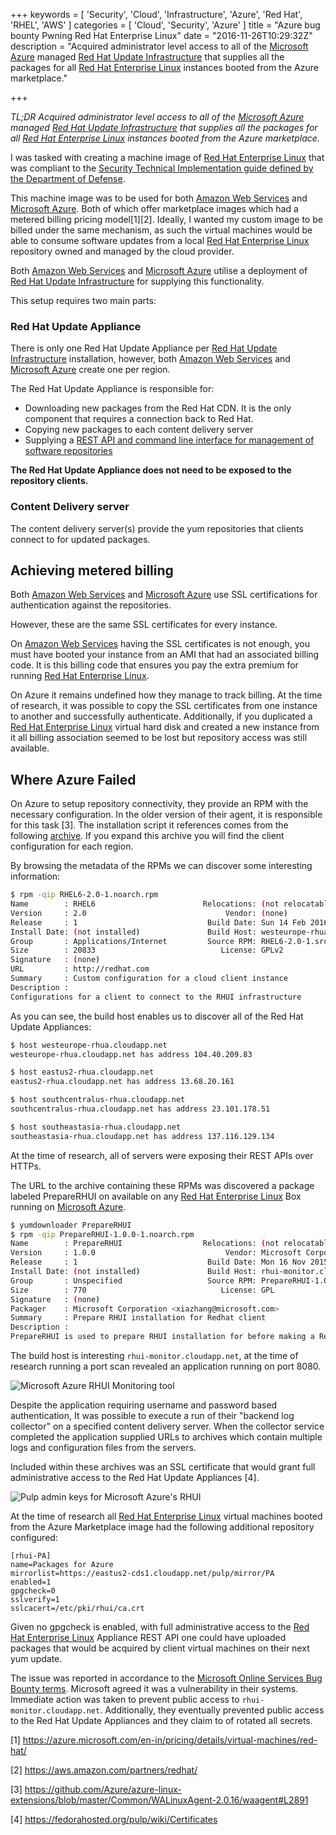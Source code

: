 +++
keywords = [
  'Security',
  'Cloud',
  'Infrastructure',
  'Azure',
  'Red Hat',
  'RHEL',
  'AWS'
]
categories = [
  'Cloud',
  'Security',
  'Azure'
]
title = "Azure bug bounty Pwning Red Hat Enterprise Linux"
date = "2016-11-26T10:29:32Z"
description = "Acquired administrator level access to all of the [Microsoft Azure](https://azure.microsoft.com) managed [Red Hat Update Infrastructure](https://access.redhat.com/documentation/en/red-hat-update-infrastructure/3.0.beta.1/paged/system-administrator-guide/chapter-1-about-red-hat-update-infrastructure) that supplies all the packages for all [Red Hat Enterprise Linux](https://www.redhat.com/en/technologies/linux-platforms/enterprise-linux) instances booted from the Azure marketplace."

+++

*TL;DR Acquired administrator level access to all of the [Microsoft Azure](https://azure.microsoft.com) managed [Red Hat Update Infrastructure](https://access.redhat.com/documentation/en/red-hat-update-infrastructure/3.0.beta.1/paged/system-administrator-guide/chapter-1-about-red-hat-update-infrastructure) that supplies all the packages for all [Red Hat Enterprise Linux](https://www.redhat.com/en/technologies/linux-platforms/enterprise-linux) instances booted from the Azure marketplace.*

I was tasked with creating a machine image of [Red Hat Enterprise Linux](https://www.redhat.com/en/technologies/linux-platforms/enterprise-linux) that was compliant to the [Security Technical Implementation guide defined by the Department of Defense](https://www.stigviewer.com/stig/red_hat_enterprise_linux_6/).

This machine image was to be used for both [Amazon Web Services](https://aws.amazon.com/) and [Microsoft Azure](https://azure.microsoft.com). Both of which offer marketplace images which had a metered billing pricing model[1][2]. Ideally, I wanted my custom image to be billed under the same mechanism, as such the virtual machines would be able to consume software updates from a local [Red Hat Enterprise Linux](https://www.redhat.com/en/technologies/linux-platforms/enterprise-linux) repository owned and managed by the cloud provider.

Both [Amazon Web Services](https://aws.amazon.com/) and [Microsoft Azure](https://azure.microsoft.com) utilise a deployment of [Red Hat Update Infrastructure](https://access.redhat.com/documentation/en/red-hat-update-infrastructure/3.0.beta.1/paged/system-administrator-guide/chapter-1-about-red-hat-update-infrastructure) for supplying this functionality.

This setup requires two main parts:

### Red Hat Update Appliance

There is only one Red Hat Update Appliance per [Red Hat Update Infrastructure](https://access.redhat.com/documentation/en/red-hat-update-infrastructure/3.0.beta.1/paged/system-administrator-guide/chapter-1-about-red-hat-update-infrastructure) installation, however, both [Amazon Web Services](https://aws.amazon.com/) and [Microsoft Azure](https://azure.microsoft.com) create one per region.

The Red Hat Update Appliance is responsible for:

- Downloading new packages from the Red Hat CDN. It is the only component that requires a connection back to Red Hat.
- Copying new packages to each content delivery server
- Supplying a [REST API and command line interface for management of software repositories](http://pulpproject.org/)

**The Red Hat Update Appliance does not need to be exposed to the repository clients.**

### Content Delivery server

The content delivery server(s) provide the yum repositories that clients connect to for updated packages.

## Achieving metered billing

Both [Amazon Web Services](https://aws.amazon.com/) and [Microsoft Azure](https://azure.microsoft.com) use SSL certifications for authentication against the repositories.

However, these are the same SSL certificates for every instance.

 On [Amazon Web Services](https://aws.amazon.com/) having the SSL certificates is not enough, you must have booted your instance from an AMI that had an associated billing code. It is this billing code that ensures you pay the extra premium for running [Red Hat Enterprise Linux](https://www.redhat.com/en/technologies/linux-platforms/enterprise-linux).

On Azure it remains undefined how they manage to track billing. At the time of research, it was possible to copy the SSL certificates from one instance to another and successfully authenticate. Additionally, if you duplicated a [Red Hat Enterprise Linux](https://www.redhat.com/en/technologies/linux-platforms/enterprise-linux) virtual hard disk and created a new instance from it all billing association seemed to be lost but repository access was still available.

## Where Azure Failed

On Azure to setup repository connectivity, they provide an RPM with the necessary configuration. In the older version of their agent, it is responsible for this task [3].  The installation script it references comes from the following [archive](http://rhuirpm.blob.core.windows.net/script/rhui.tar.gz). If you expand this archive you will find the client configuration for each region.

By browsing the metadata of the RPMs we can discover some interesting information:

```bash
$ rpm -qip RHEL6-2.0-1.noarch.rpm
Name        : RHEL6                        Relocations: (not relocatable)
Version     : 2.0                               Vendor: (none)
Release     : 1                             Build Date: Sun 14 Feb 2016 06:40:54 AM UTC
Install Date: (not installed)               Build Host: westeurope-rhua.cloudapp.net
Group       : Applications/Internet         Source RPM: RHEL6-2.0-1.src.rpm
Size        : 20833                            License: GPLv2
Signature   : (none)
URL         : http://redhat.com
Summary     : Custom configuration for a cloud client instance
Description :
Configurations for a client to connect to the RHUI infrastructure
```

As you can see, the build host enables us to discover all of the Red Hat Update Appliances:

```bash
$ host westeurope-rhua.cloudapp.net
westeurope-rhua.cloudapp.net has address 104.40.209.83

$ host eastus2-rhua.cloudapp.net
eastus2-rhua.cloudapp.net has address 13.68.20.161

$ host southcentralus-rhua.cloudapp.net
southcentralus-rhua.cloudapp.net has address 23.101.178.51

$ host southeastasia-rhua.cloudapp.net
southeastasia-rhua.cloudapp.net has address 137.116.129.134
```

At the time of research, all of servers were exposing their REST APIs over HTTPs.

The URL to the archive containing these RPMs was discovered a package labeled PrepareRHUI on available on any [Red Hat Enterprise Linux](https://www.redhat.com/en/technologies/linux-platforms/enterprise-linux) Box running on [Microsoft Azure](https://azure.microsoft.com).

```bash
$ yumdownloader PrepareRHUI
$ rpm -qip PrepareRHUI-1.0.0-1.noarch.rpm
Name        : PrepareRHUI                  Relocations: (not relocatable)
Version     : 1.0.0                             Vendor: Microsoft Corporation
Release     : 1                             Build Date: Mon 16 Nov 2015 06:13:21 AM UTC
Install Date: (not installed)               Build Host: rhui-monitor.cloudapp.net
Group       : Unspecified                   Source RPM: PrepareRHUI-1.0.0-1.src.rpm
Size        : 770                              License: GPL
Signature   : (none)
Packager    : Microsoft Corporation <xiazhang@microsoft.com>
Summary     : Prepare RHUI installation for Redhat client
Description :
PrepareRHUI is used to prepare RHUI installation for before making a Redhat image.
```

The build host is interesting `rhui-monitor.cloudapp.net`, at the time of research running a port scan revealed an application running on port 8080.

![Microsoft Azure RHUI Monitoring tool](/monitor.png)

Despite the application requiring username and password based authentication, It was possible to execute a run of their "backend log collector" on a specified content delivery server. When the collector service completed the application supplied URLs to archives which contain multiple logs and configuration files from the servers.

Included within these archives was an SSL certificate that would grant full administrative access to the Red Hat Update Appliances [4].

![Pulp admin keys for Microsoft Azure's RHUI](/directory.png)

At the time of research all [Red Hat Enterprise Linux](https://www.redhat.com/en/technologies/linux-platforms/enterprise-linux) virtual machines booted from the Azure Marketplace image had the following additional repository configured:

```
[rhui-PA]
name=Packages for Azure
mirrorlist=https://eastus2-cds1.cloudapp.net/pulp/mirror/PA
enabled=1
gpgcheck=0
sslverify=1
sslcacert=/etc/pki/rhui/ca.crt
```

Given no gpgcheck is enabled, with full administrative access to the [Red Hat Enterprise Linux](https://www.redhat.com/en/technologies/linux-platforms/enterprise-linux) Appliance REST API one could have uploaded packages that would be acquired by client virtual machines on their next yum update.

The issue was reported in accordance to the [Microsoft Online Services Bug Bounty terms](https://technet.microsoft.com/en-us/library/dn800983.aspx). Microsoft agreed it was a vulnerability in their systems. Immediate action was taken to prevent public access to `rhui-monitor.cloudapp.net`. Additionally, they eventually prevented public access to the Red Hat Update Appliances and they claim to of rotated all secrets.

[1] https://azure.microsoft.com/en-in/pricing/details/virtual-machines/red-hat/

[2] https://aws.amazon.com/partners/redhat/

[3] https://github.com/Azure/azure-linux-extensions/blob/master/Common/WALinuxAgent-2.0.16/waagent#L2891

[4] https://fedorahosted.org/pulp/wiki/Certificates
